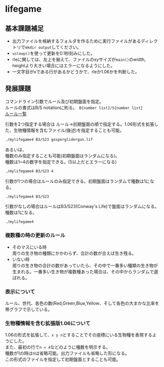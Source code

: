# lifegame
## 基本課題補足
* 出力ファイルを格納するフォルダを作るために実行ファイルがあるディレクトリで`mkdir output`してください。
* `usleep()`を使って更新を0.1秒刻みにした。  
* rleに関しては、左上を揃えて、ファイルのxyサイズが`main()`のwidth, heightより大きい場合にはエラーになるようにした。  
* 一文字目がxである行があるかどうかで、rleか1.06かを判断した。

## 発展課題
コマンドライン引数でルール及び初期盤面を指定。  
ルールの書式はB/S notationに則る。` B{number list}/S{number list}`  
[ルール一覧](https://www.conwaylife.com/wiki/List_of_Life-like_cellular_automata)  
 
引数を2つ指定する場合は ルール→初期盤面の順で指定する。1.06形式を拡張した、生物種情報を含むファイル(後述)を指定することも可能。
```bash
./mylifegame4 B3/S23 gosperglidergun.lif
```
あるいは、  
種数のみ指定することも可能(初期盤面はランダムになる)。  
種数は1~4の数字を指定できる。(5以上だとエラーになる)  
```bash
./mylifegame4 B3/S23 4
```

引数が1つの場合はルールのみ指定できる。初期盤面はランダムで種数は1になる。
```bash
./mylifegame4 B3/S23
```
引数がなしの場合はルールはB3/S23(Conway's Life)で盤面はランダムになる。種数は1になる。
```bash
./mylifegame4
```
### 複数種の時の更新のルール
* そのマスにいる時  
周りの生き物の種類にかかわらず、合計の数が合えば生き残る。  
* いない時  
周りの生き物の合計の数があっていたら、その中で一番多い種類の生き物が生まれる。一番多い生き物が複数種あった場合は、その中からランダムで選ばれる。
### 表示について
ルール、世代、各色の数(Red,Green,Blue,Yellow、そして各色の大まかな比率を帯グラフで示している。
### 生物種情報を含む拡張版1.06について
1.06の形式を拡張して、`x y n`とすることでその座標にいる生物種を表現するようにした。  
また、最初の行で`n = 4`などのように種数を明示する。    
種数が1の時はnは省略可能。出力ファイルも省略した形になる。  
この形式のファイルを指定して初期盤面とすることも可能。